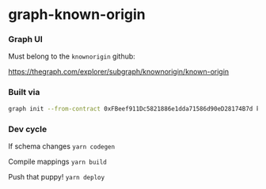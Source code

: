# graph-known-origin


### Graph UI

Must belong to the `knownorigin` github:

https://thegraph.com/explorer/subgraph/knownorigin/known-origin

### Built via

```bash
graph init --from-contract 0xFBeef911Dc5821886e1dda71586d90eD28174B7d knownorigin/known-origin graph-known-origin
```

### Dev cycle

If schema changes
`yarn codegen`

Compile mappings
`yarn build`

Push that puppy!
`yarn deploy`

